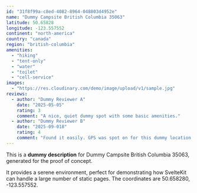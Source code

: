```yaml
---
id: "31f8f99a-c8ed-4082-8964-048803d4952e"
name: "Dummy Campsite British Columbia 35063"
latitude: 50.65828
longitude: -123.557552
continent: "north-america"
country: "canada"
region: "british-columbia"
amenities:
  - "hiking"
  - "tent-only"
  - "water"
  - "toilet"
  - "cell-service"
images:
  - "https://res.cloudinary.com/demo/image/upload/v1/sample.jpg"
reviews:
  - author: "Dummy Reviewer A"
    date: "2025-05-05"
    rating: 3
    comment: "A nice, quiet dummy spot with some basic amenities."
  - author: "Dummy Reviewer B"
    date: "2025-09-018"
    rating: 4
    comment: "Found it easily. GPS was spot on for this dummy location."
---
```


This is a **dummy description** for Dummy Campsite British Columbia 35063, generated for the proof of concept.

It provides a serene environment, perfect for demonstrating how SvelteKit can handle a large number of static pages. The coordinates are 50.658280, -123.557552.
